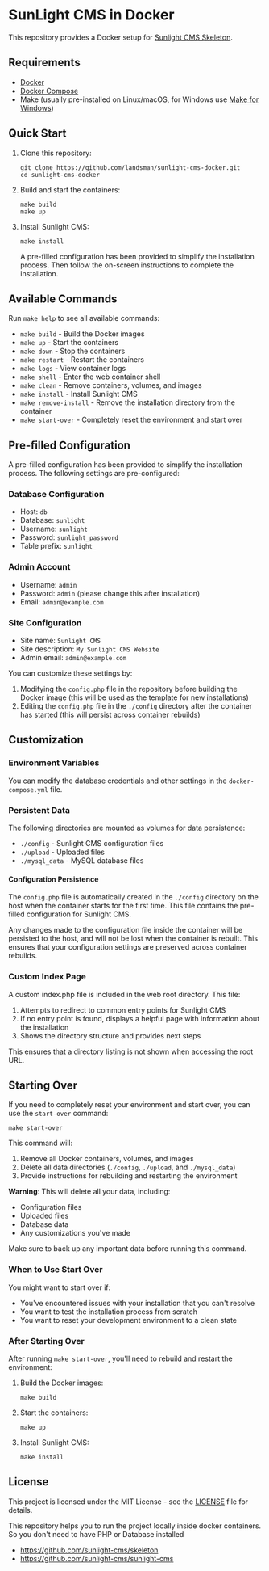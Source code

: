 # SunLight CMS in Docker

This repository provides a Docker setup for [Sunlight CMS Skeleton](https://github.com/sunlight-cms/skeleton).

## Requirements

- [Docker](https://docs.docker.com/get-docker/)
- [Docker Compose](https://docs.docker.com/compose/install/)
- Make (usually pre-installed on Linux/macOS, for Windows use [Make for Windows](http://gnuwin32.sourceforge.net/packages/make.htm))

## Quick Start

1. Clone this repository:
   ```
   git clone https://github.com/landsman/sunlight-cms-docker.git
   cd sunlight-cms-docker
   ```

2. Build and start the containers:
   ```
   make build
   make up
   ```

3. Install Sunlight CMS:
   ```
   make install
   ```
   A pre-filled configuration has been provided to simplify the installation process. Then follow the on-screen instructions to complete the installation.

## Available Commands

Run `make help` to see all available commands:

- `make build` - Build the Docker images
- `make up` - Start the containers
- `make down` - Stop the containers
- `make restart` - Restart the containers
- `make logs` - View container logs
- `make shell` - Enter the web container shell
- `make clean` - Remove containers, volumes, and images
- `make install` - Install Sunlight CMS
- `make remove-install` - Remove the installation directory from the container
- `make start-over` - Completely reset the environment and start over

## Pre-filled Configuration

A pre-filled configuration has been provided to simplify the installation process. The following settings are pre-configured:

### Database Configuration

- Host: `db`
- Database: `sunlight`
- Username: `sunlight`
- Password: `sunlight_password`
- Table prefix: `sunlight_`

### Admin Account

- Username: `admin`
- Password: `admin` (please change this after installation)
- Email: `admin@example.com`

### Site Configuration

- Site name: `Sunlight CMS`
- Site description: `My Sunlight CMS Website`
- Admin email: `admin@example.com`

You can customize these settings by:
1. Modifying the `config.php` file in the repository before building the Docker image (this will be used as the template for new installations)
2. Editing the `config.php` file in the `./config` directory after the container has started (this will persist across container rebuilds)

## Customization

### Environment Variables

You can modify the database credentials and other settings in the `docker-compose.yml` file.

### Persistent Data

The following directories are mounted as volumes for data persistence:

- `./config` - Sunlight CMS configuration files
- `./upload` - Uploaded files
- `./mysql_data` - MySQL database files

#### Configuration Persistence

The `config.php` file is automatically created in the `./config` directory on the host when the container starts for the first time. This file contains the pre-filled configuration for Sunlight CMS.

Any changes made to the configuration file inside the container will be persisted to the host, and will not be lost when the container is rebuilt. This ensures that your configuration settings are preserved across container rebuilds.

### Custom Index Page

A custom index.php file is included in the web root directory. This file:

1. Attempts to redirect to common entry points for Sunlight CMS
2. If no entry point is found, displays a helpful page with information about the installation
3. Shows the directory structure and provides next steps

This ensures that a directory listing is not shown when accessing the root URL.

## Starting Over

If you need to completely reset your environment and start over, you can use the `start-over` command:

```
make start-over
```

This command will:

1. Remove all Docker containers, volumes, and images
2. Delete all data directories (`./config`, `./upload`, and `./mysql_data`)
3. Provide instructions for rebuilding and restarting the environment

**Warning**: This will delete all your data, including:
- Configuration files
- Uploaded files
- Database data
- Any customizations you've made

Make sure to back up any important data before running this command.

### When to Use Start Over

You might want to start over if:
- You've encountered issues with your installation that you can't resolve
- You want to test the installation process from scratch
- You want to reset your development environment to a clean state

### After Starting Over

After running `make start-over`, you'll need to rebuild and restart the environment:

1. Build the Docker images:
   ```
   make build
   ```

2. Start the containers:
   ```
   make up
   ```

3. Install Sunlight CMS:
   ```
   make install
   ```

## License

This project is licensed under the MIT License - see the [LICENSE](LICENSE) file for details.

This repository helps you to run the project locally inside docker containers. So you don't need to have PHP or Database installed

- https://github.com/sunlight-cms/skeleton
- https://github.com/sunlight-cms/sunlight-cms
